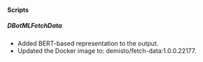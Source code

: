 
#### Scripts
##### DBotMLFetchData
- Added BERT-based representation to the output.
- Updated the Docker image to: demisto/fetch-data:1.0.0.22177.
